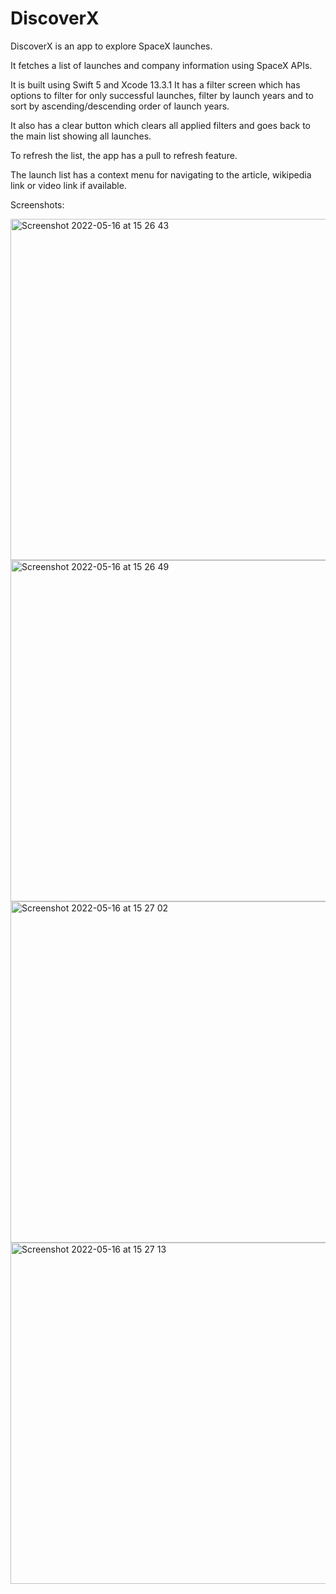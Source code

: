# DiscoverX

DiscoverX is an app to explore SpaceX launches.

It fetches a list of launches and company information using SpaceX APIs.

It is built using Swift 5 and Xcode 13.3.1
It has a filter screen which has options to filter for only successful launches, filter by launch years
and to sort by ascending/descending order of launch years.

It also has a clear button which clears all applied filters and goes back to the main list showing all launches.

To refresh the list, the app has a pull to refresh feature.

The launch list has a context menu for navigating to the article, wikipedia link or video link if available.


Screenshots:


<img width="546" alt="Screenshot 2022-05-16 at 15 26 43" src="https://user-images.githubusercontent.com/12966130/168615908-5d437dbe-189e-4ff6-a8f7-82a1851be614.png">
<img width="546" alt="Screenshot 2022-05-16 at 15 26 49" src="https://user-images.githubusercontent.com/12966130/168615947-7546a176-5f5b-4eeb-a4f1-82f9498de7bb.png">
<img width="546" alt="Screenshot 2022-05-16 at 15 27 02" src="https://user-images.githubusercontent.com/12966130/168615966-99c1cea7-c5e7-4774-bde7-f36f28459f6a.png">
<img width="546" alt="Screenshot 2022-05-16 at 15 27 13" src="https://user-images.githubusercontent.com/12966130/168615991-2f2db660-37c3-47d9-a48b-9e9dd885c6b7.png">
